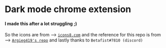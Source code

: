 # Dark mode chrome extension

#### I made this after a lot struggling ;)

So the icons are from --> [`icons8.com`](https://icons8.com/icons/set/dark-mode)
and the reference for this repo is from --> [`Argieg419's repo`](https://github.com/Arieg419/MediumDarkMode)
and lastly thanks to `Betafist#7810 (discord)`
